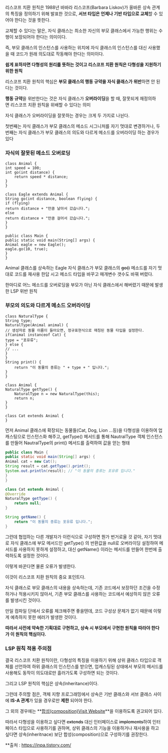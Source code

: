  

리스코프 치환 원칙은 1988년 바바라 리스코프(Barbara Liskov)가 올바른 상속 관계의 특징을 정의하기 위해 발표한 것으로, **서브 타입은 언제나 기반 타입으로 교체**할 수 있어야 한다는 것을 뜻한다.

교체할 수 있다는 말은, 자식 클래스는 최소한 자신의 부모 클래스에서 가능한 행위는 수행이 보장되어야 한다는 의미이다.

즉, 부모 클래스의 인스턴스를 사용하는 위치에 자식 클래스의 인스턴스를 대신 사용했을 때 코드가 원래 의도대로 작동해야 한다는 의미이다.

  

**쉽게 표하자면 다형성의 원리를 뜻하는 것이고 리스코프 치환 원칙은 다형성을 지원하기 위한 원칙**

  

리스코프 치환 원칙의 핵심은 **부모 클래스의 행동 규약을 자식 클래스가 위반**하면 안 된다는 것이다.

**행동 규약**을 위반한다는 것은 자식 클래스가 **오버라이딩**을 할 때, 잘못되게 재정의하면 리스코프 치환 원칙을 위배할 수 있다는 의미

  

자식 클래스가 오버라이딩을 잘못하는 경우는 크게 두 가지로 나뉜다.

첫번째는 자식 클래스가 부모 클래스의 메소드 시그니처를 자기 멋대로 변경하거나, 두번째는 자식 클래스가 부모 클래스의 의도와 다르게 메소드를 오버라이딩 하는 경우가 있다

  

### **자식의 잘못된 메소드 오버로딩**

  

  

```Plain
class Animal {
int speed = 100;
int go(int distance) {
    return speed * distance;
}
}

class Eagle extends Animal {
String go(int distance, boolean flying) {
if (flying)
return distance + "만큼 날아서 갔습니다.";
else
return distance + "만큼 걸어서 갔습니다.";
}
}

public class Main {
public static void main(String[] args) {
Animal eagle = new Eagle();
eagle.go(10, true);
}
}
```

Animal 클래스를 상속하는 Eagle 자식 클래스가 부모 클래스의 ~~go()~~ 메소드를 자기 멋대로 코드를 재사용 한답 시고 메소드 타입을 바꾸고 매개변수 갯수도 바꿔 버렸다.

한마디로 어느 메소드를 오버로딩을 부모가 아닌 자식 클래스에서 해버렸기 때문에 발생한 LSP 위반 원칙

  

### **부모의 의도와 다르게 메소드 오버라이딩**

  

```Plain
class NaturalType {
String type;
NaturalType(Animal animal) {
// 생성자로 동물 이름이 들어오면, 정규표현식으로 매칭된 동물 타입을 설정한다.
if(animal instanceof Cat) {
type = "포유류";
} else {
// ...
}
}
String print() {
    return "이 동물의 종류는 " + type + " 입니다.";
}
}
```

```Plain
class Animal {
NaturalType getType() {
    NaturalType n = new NaturalType(this);
    return n;
}
}

class Cat extends Animal {
}
```

먼저 Animal 클래스에 확장되는 동물들(Cat, Dog, Lion ...등)을 다형성을 이용하여 업캐스팅으로 인스턴스화 해주고, getType() 메서드를 통해 NautralType 객체 인스턴스를 만들어 NautralType의 print() 메서드를 출력하여 값을 얻는 형태

  

```Java
public class Main {
public static void main(String[] args) {
Animal cat = new Cat();
String result = cat.getType().print();
System.out.println(result); // "이 동물의 종류는 포유류 입니다."
}
}
```

  

```Java
class Cat extends Animal {
@Override
NaturalType getType() {
    return null;
}

String getName() {
    return "이 동물의 종류는 포유류 입니다.";
}
```

그런데 협업하는 다른 개발자가 이런식으로 구성하면 뭔가 번거로울 것 같아, 자기 멋대로 자식 클래스에 부모 메서드인 getType() 의 반환값을 null로 오버라이딩 설정하여 메서드를 사용하지 못하게 설정하고, 대신 getName() 이라는 메서드를 만들어 한번에 출력하도록 설정한 것이다.  
  
이렇게 바꾼다면 물론 오류가 발생한다.  

  

이것이 리스코프 치환 원칙의 중요 포인트다.

자식 클래스로 부모 클래스의 내용을 상속하는데, 기존 코드에서 보장하던 조건을 수정하거나 적용시키지 않아서, 기존 부모 클래스를 사용하는 코드에서 예상하지 않은 오류를 발생시킨 것이다.

만일 컴파일 단에서 오류를 체크해주면 좋을텐데, 코드 구성상 문제가 없기 때문에 이렇게 예측하지 못한 에러가 발생한 것이다.

**따라서 사전에 약속한 기획대로 구현하고, 상속 시 부모에서 구현한 원칙을 따라야 한다가 이 원칙의 핵심이다.**

  

  

### **LSP 원칙 적용 주의점**

결국 리스코프 치환 원칙이란, 다형성의 특징을 이용하기 위해 상위 클래스 타입으로 객체를 선언하여 하위 클래스의 인스턴스를 받으면, 업캐스팅된 상태에서 부모의 메서드를 사용해도 동작이 의도대로만 흘러가도록 구성하면 되는 것이다.

그리고 LSP 원칙의 핵심은 상속(Inheritance)이다.

그런데 주의할 점은, 객체 지향 프로그래밍에서 상속은 기반 클래스와 서브 클래스 사이에 **IS-A 관계**가 있을 경우로만 **제한** 되어야 한다.

그 외의 경우에는 **[합성(composition)Visit Website](https://inpa.tistory.com/entry/OOP-%F0%9F%92%A0-%EA%B0%9D%EC%B2%B4-%EC%A7%80%ED%96%A5%EC%9D%98-%EC%83%81%EC%86%8D-%EB%AC%B8%EC%A0%9C%EC%A0%90%EA%B3%BC-%ED%95%A9%EC%84%B1Composition-%EC%9D%B4%ED%95%B4%ED%95%98%EA%B8%B0)**을 이용하도록 권고되어 있다.

따라서 다형성을 이용하고 싶다면 ~~extends~~ 대신 인터페이스로 ~~implements~~하여 인터페이스 타입으로 사용하기를 권하며, 상위 클래스의 기능을 이용하거나 재사용을 하고 싶다면 상속(inheritnace) 보단 합성(composition)으로 구성하기를 권장한다.


**출처 : https://inpa.tistory.com/